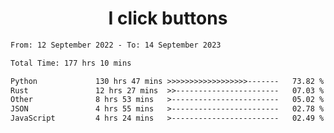 <h1 align="center">
I click buttons
</h1>

<!--START_SECTION:waka-->

```txt
From: 12 September 2022 - To: 14 September 2023

Total Time: 177 hrs 10 mins

Python             130 hrs 47 mins >>>>>>>>>>>>>>>>>>-------   73.82 %
Rust               12 hrs 27 mins  >>-----------------------   07.03 %
Other              8 hrs 53 mins   >------------------------   05.02 %
JSON               4 hrs 55 mins   >------------------------   02.78 %
JavaScript         4 hrs 24 mins   >------------------------   02.49 %
```

<!--END_SECTION:waka-->
